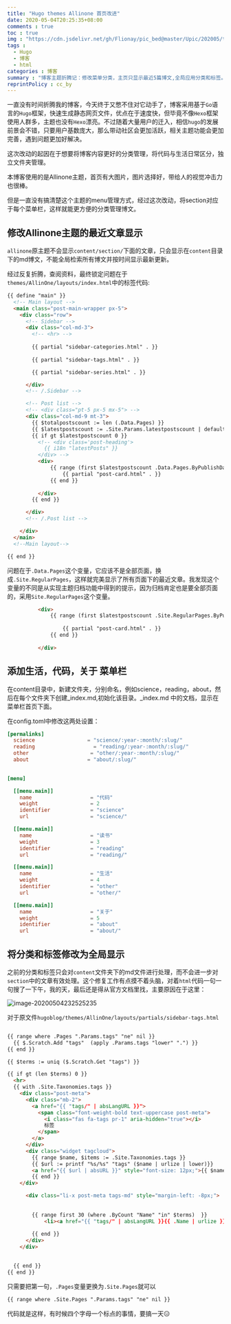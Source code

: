```yaml
---
title: "Hugo themes Allinone 首页改进"
date: 2020-05-04T20:25:35+08:00
comments : true
toc : true
img : "https://cdn.jsdelivr.net/gh/Flionay/pic_bed@master/Upic/202005/t74ZtC.png"
tags : 
  - Hugo
  - 博客
  - html
categories : 博客 
summary : "博客主题折腾记：修改菜单分类，主页只显示最近5篇博文,全局应用分类和标签。"
reprintPolicy : cc_by
---
```

一直没有时间折腾我的博客，今天终于又憋不住对它动手了，博客采用基于`Go`语言的`Hugo`框架，快速生成静态网页文件，优点在于速度快，但毕竟不像`Hexo`框架使用人群多，主题也没有`Hexo`漂亮。不过随着大量用户的迁入，相信`hugo`的发展前景会不错，只要用户基数庞大，那么带动社区会更加活跃，相关主题功能会更加完善，遇到问题更加好解决。

这次改动的起因在于想要将博客内容更好的分类管理，将代码与生活日常区分，独立文件夹管理。

本博客使用的是Allinone主题，首页有大图片，图片选择好，带给人的视觉冲击力也很棒。

但是一直没有搞清楚这个主题的menu管理方式，经过这次改动，将section对应于每个菜单栏，这样就能更方便的分类管理博文。

## 修改Allinone主题的最近文章显示

`allinone`原主题不会显示`content/section/`下面的文章，只会显示在`content`目录下的md博文，不能全局检索所有博文并按时间显示最新更新。

经过反复折腾，查阅资料，最终锁定问题在于`themes/AllinOne/layouts/index.html`中的标签代码:

```html
{{ define "main" }}
  <!-- Main layout -->
  <main class="post-main-wrapper px-5">
    <div class="row">
      <!-- Sidebar -->
      <div class="col-md-3">
        <!-- <hr> -->
        
        {{ partial "sidebar-categories.html" . }}
        
        {{ partial "sidebar-tags.html" . }}

        {{ partial "sidebar-series.html" . }}

      </div>
      <!-- /.Sidebar -->

      <!-- Post list -->
      <!-- <div class="pt-5 px-5 mx-5"> -->
      <div class="col-md-9 mt-3">  
        {{ $totalpostscount := len (.Data.Pages) }}
        {{ $latestpostscount := .Site.Params.latestpostscount | default $totalpostscount }}
        {{ if gt $latestpostscount 0 }}
          <!-- <div class='post-heading'>
            {{ i18n "latestPosts" }}
          </div> -->
          <div>
              {{ range (first $latestpostscount .Data.Pages.ByPublishDate.Reverse ) }}
                  {{ partial "post-card.html" . }}
              {{ end }}
              
          </div>
        {{ end }}

      </div>
      <!-- /.Post list -->

    </div>
  </main>
  <!--Main layout-->

{{ end }}
```

问题在于`.Data.Pages`这个变量，它应该不是全部页面，换成`.Site.RegularPages`，这样就完美显示了所有页面下的最近文章。我发现这个变量的不同是从实现主题归档功能中得到的提示，因为归档肯定也是要全部页面的，采用`Site.RegularPages`这个变量。

```html
          <div>
              {{ range (first $latestpostscount .Site.RegularPages.ByPublishDate.Reverse ) }}
             
                  {{ partial "post-card.html" . }}
              {{ end }}
              
          </div>
```

## 添加生活，代码，关于 菜单栏

在content目录中，新建文件夹，分别命名，例如science，reading，about，然后在每个文件夹下创建_index.md,初始化该目录。_index.md 中的文档，显示在菜单栏首页下面。

在config.toml中修改这两处设置：

```toml
[permalinks]
  science                 = "science/:year-:month/:slug/"
  reading                   = "reading/:year-:month/:slug/"
  other                    = "other/:year-:month/:slug/"
  about                   = "about/:slug/"
  

[menu]

  [[menu.main]]
    name                   = "代码"
    weight                 = 2
    identifier             = "science"
    url                    = "science/"  

  [[menu.main]]
    name                   = "读书"
    weight                 = 3
    identifier             = "reading"
    url                    = "reading/"  

  [[menu.main]]
    name                   = "生活"
    weight                 = 4
    identifier             = "other"
    url                    = "other/" 

  [[menu.main]]
    name                   = "关于"
    weight                 = 5
    identifier             = "about"
    url                    = "about/"  
```



## 将分类和标签修改为全局显示

之前的分类和标签只会对`content`文件夹下的md文件进行处理，而不会进一步对`section`中的文章有效处理。这个修复工作有点摸不着头脑，对着`html`代码一句一句搜了一下午，我的天，最后还是得从官方文档里找，主要原因在于这里：

![image-20200504232525235](https://cdn.jsdelivr.net/gh/Flionay/pic_bed@master/Upic/202005/image-20200504232525235.png)

对于原文件`hugoblog/themes/AllinOne/layouts/partials/sidebar-tags.html`

```html

{{ range where .Pages ".Params.tags" "ne" nil }}
  {{ $.Scratch.Add "tags"  (apply .Params.tags "lower" ".") }}
{{ end }}

{{ $terms := uniq ($.Scratch.Get "tags") }}

{{ if gt (len $terms) 0 }}
  <hr>
  {{ with .Site.Taxonomies.tags }}
    <div class="post-meta">
      <div class="mb-2">
        <a href="{{ "tags/" | absLangURL }}">
          <span class="font-weight-bold text-uppercase post-meta">
            <i class="fas fa-tags pr-1" aria-hidden="true"></i> 
            标签
          </span>
        </a>
      </div>
      <div class="widget tagcloud">
        {{ range $name, $items := .Site.Taxonomies.tags }}
        {{ $url := printf "%s/%s" "tags" ($name | urlize | lower)}}
        <a href="{{ $url | absURL }}" style="font-size: 12px;">{{ $name }}</a>
        {{ end }}
    </div>

      <div class="li-x post-meta tags-md" style="margin-left: -8px;">
        
        
        {{ range first 30 (where .ByCount "Name" "in" $terms)  }}
            <li><a href="{{ "tags/" | absLangURL }}{{ .Name | urlize }}" role="button"><span>{{ .Name }} ({{ .Count }})</span></a></li>
          
        {{ end }}
      </div>
    </div>

    
  {{ end }}
{{ end }}
```

只需要把第一句，`.Pages`变量更换为`.Site.Pages`就可以

```html
{{ range where .Site.Pages ".Params.tags" "ne" nil }}
```

代码就是这样，有时候四个字母一个标点的事情，要搞一天:expressionless:
